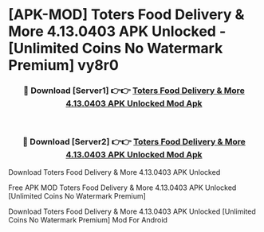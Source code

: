# [APK-MOD] Toters  Food Delivery & More 4.13.0403 APK Unlocked - [Unlimited Coins No Watermark Premium] vy8r0



<div align="center">
<h3>🔴 Download [Server1] 👉👉 <a href="https://momento.my/?title=Toters__Food_Delivery_&_More_4.13.0403_APK_Unlocked">Toters  Food Delivery & More 4.13.0403 APK Unlocked Mod Apk</a></h3><br>

<h3>🔴 Download [Server2] 👉👉 <a href="https://momento.my/?title=Toters__Food_Delivery_&_More_4.13.0403_APK_Unlocked">Toters  Food Delivery & More 4.13.0403 APK Unlocked Mod Apk</a></h3>
</div>



Download Toters  Food Delivery & More 4.13.0403 APK Unlocked 

Free APK MOD Toters  Food Delivery & More 4.13.0403 APK Unlocked [Unlimited Coins No Watermark Premium]

Download Toters  Food Delivery & More 4.13.0403 APK Unlocked [Unlimited Coins No Watermark Premium] Mod For Android
